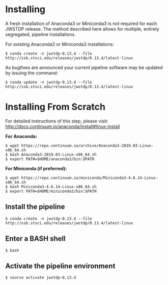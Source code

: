 
# Installing

A fresh installation of Anaconda3 or Miniconda3 is not required for each JWSTDP release. The method described here allows for multiple, entirely segregated, pipeline installations.

For existing Anaconda3 or Miniconda3 installations:

```
$ conda create -n jwstdp-0.13.4 --file http://ssb.stsci.edu/releases/jwstdp/0.13.4/latest-linux
```

As bugfixes are announced your current pipeline software may be updated by issuing the command:

```
$ conda update -n jwstdp-0.13.4 --file http://ssb.stsci.edu/releases/jwstdp/0.13.4/latest-linux
```

# Installing From Scratch

For detailed instructions of this step, please visit: http://docs.continuum.io/anaconda/install#linux-install

**For Anaconda:**

```
$ wget https://repo.continuum.io/archive/Anaconda3-2019.03-Linux-x86_64.sh
$ bash Anaconda3-2019.03-Linux-x86_64.sh
$ export PATH=$HOME/anaconda3/bin:$PATH
```

**For Miniconda (if preferred):**

```
$ wget https://repo.continuum.io/miniconda/Miniconda3-4.6.14-Linux-x86_64.sh
$ bash Miniconda3-4.6.14-Linux-x86_64.sh
$ export PATH=$HOME/miniconda3/bin:$PATH
```

## Install the pipeline

```
$ conda create -n jwstdp-0.13.4 --file http://ssb.stsci.edu/releases/jwstdp/0.13.4/latest-linux
```

## Enter a BASH shell

```
$ bash
```

## Activate the pipeline environment

```
$ source activate jwstdp-0.13.4
```

